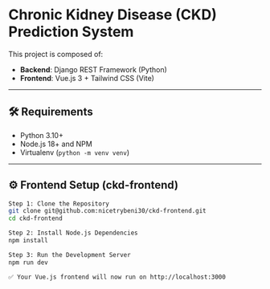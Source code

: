 # Chronic Kidney Disease (CKD) Prediction System

This project is composed of:

- **Backend**: Django REST Framework (Python)
- **Frontend**: Vue.js 3 + Tailwind CSS (Vite)

---

## 🛠 Requirements

- Python 3.10+
- Node.js 18+ and NPM
- Virtualenv (`python -m venv venv`)

---

## ⚙️ Frontend Setup (ckd-frontend)

```bash
Step 1: Clone the Repository
git clone git@github.com:nicetrybeni30/ckd-frontend.git
cd ckd-frontend

Step 2: Install Node.js Dependencies
npm install

Step 3: Run the Development Server
npm run dev

✅ Your Vue.js frontend will now run on http://localhost:3000
